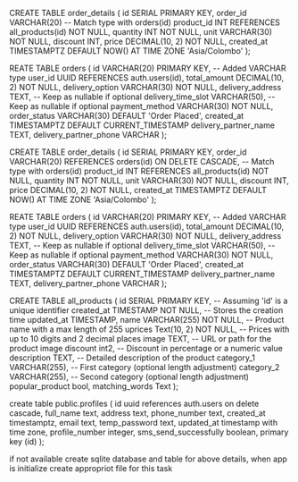 CREATE TABLE order_details (
    id SERIAL PRIMARY KEY,
    order_id VARCHAR(20) -- Match type with orders(id)
    product_id INT REFERENCES all_products(id) NOT NULL,
    quantity INT NOT NULL,
    unit VARCHAR(30) NOT NULL,
    discount INT,
    price DECIMAL(10, 2) NOT NULL,
    created_at TIMESTAMPTZ DEFAULT NOW() AT TIME ZONE 'Asia/Colombo'
);


REATE TABLE orders (
    id VARCHAR(20) PRIMARY KEY,  -- Added VARCHAR type
    user_id UUID REFERENCES auth.users(id),
    total_amount DECIMAL(10, 2) NOT NULL,
    delivery_option VARCHAR(30) NOT NULL,
    delivery_address TEXT,       -- Keep as nullable if optional
    delivery_time_slot VARCHAR(50), -- Keep as nullable if optional
    payment_method VARCHAR(30) NOT NULL,
    order_status VARCHAR(30) DEFAULT 'Order Placed',
    created_at TIMESTAMPTZ DEFAULT CURRENT_TIMESTAMP
    delivery_partner_name TEXT,
    delivery_partner_phone VARCHAR
);





CREATE TABLE order_details (
    id SERIAL PRIMARY KEY,
    order_id VARCHAR(20) REFERENCES orders(id) ON DELETE CASCADE, -- Match type with orders(id)
    product_id INT REFERENCES all_products(id) NOT NULL,
    quantity INT NOT NULL,
    unit VARCHAR(30) NOT NULL,
    discount INT,
    price DECIMAL(10, 2) NOT NULL,
    created_at TIMESTAMPTZ DEFAULT NOW() AT TIME ZONE 'Asia/Colombo'
);


REATE TABLE orders (
    id VARCHAR(20) PRIMARY KEY,  -- Added VARCHAR type
    user_id UUID REFERENCES auth.users(id),
    total_amount DECIMAL(10, 2) NOT NULL,
    delivery_option VARCHAR(30) NOT NULL,
    delivery_address TEXT,       -- Keep as nullable if optional
    delivery_time_slot VARCHAR(50), -- Keep as nullable if optional
    payment_method VARCHAR(30) NOT NULL,
    order_status VARCHAR(30) DEFAULT 'Order Placed',
    created_at TIMESTAMPTZ DEFAULT CURRENT_TIMESTAMP
    delivery_partner_name TEXT,
    delivery_partner_phone VARCHAR
);


CREATE TABLE all_products (
    id SERIAL PRIMARY KEY, -- Assuming 'id' is a unique identifier
    created_at TIMESTAMP NOT NULL, -- Stores the creation time
    updated_at TIMESTAMP,
    name VARCHAR(255) NOT NULL, -- Product name with a max length of 255
    uprices Text(10, 2) NOT NULL, -- Prices with up to 10 digits and 2 decimal places
    image TEXT, -- URL or path for the product image
    discount int2, -- Discount in percentage or a numeric value
    description TEXT, -- Detailed description of the product
    category_1 VARCHAR(255), -- First category (optional length adjustment)
    category_2 VARCHAR(255), -- Second category (optional length adjustment)
    popular_product bool,
    matching_words Text
);

create table public.profiles (
  id uuid references auth.users on delete cascade,
  full_name text,
  address text,
  phone_number text,
  created_at timestamptz,
  email text,
  temp_password text,
  updated_at timestamp with time zone,
  profile_number integer,
  sms_send_successfully boolean,
  primary key (id)
);

if not available create sqlite database and table for above details, when app is initialize
create appropriot file for this task 
